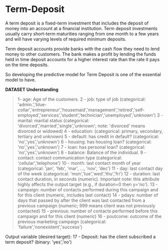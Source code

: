 # Term-Deposit

A term deposit is a fixed-term investment that includes the deposit of money into an account at a financial institution. Term deposit investments usually carry short-term maturities ranging from one month to a few years and will have varying levels of required minimum deposits.

Term deposit accounts provide banks with the cash flow they need to lend money to other customers. The bank makes a profit by lending the funds held in time deposit accounts for a higher interest rate than the rate it pays on the time deposits.

So developing the predictive model for Term Deposit is one of the essential model to have.


**DATASET Understanding**

> 1- age: Age of the customers.
> 2 - job: type of job (categorical: 'admin.','blue-collar','entrepreneur','housemaid','management','retired','self-employed','services','student','technician','unemployed','unknown')
> 3 - marital: marital status (categorical: 'divorced','married','single','unknown'; note: 'divorced' means divorced or widowed)
4 - education: (categorical: primary, secondary, tertiary and unknown)
5 - default: has credit in default? (categorical: 'no','yes','unknown')
6 - housing: has housing loan? (categorical: 'no','yes','unknown')
7 - loan: has personal loan? (categorical: 'no','yes','unknown')
8 - balance: Balance of the individual.
9 - contact: contact communication type (categorical: 'cellular','telephone')
10 - month: last contact month of year (categorical: 'jan', 'feb', 'mar', ..., 'nov', 'dec')
11 - day: last contact day of the week (categorical: 'mon','tue','wed','thu','fri')
12 - duration: last contact duration, in seconds (numeric). Important note: this attribute highly affects the output target (e.g., if duration=0 then y='no').
13 - campaign: number of contacts performed during this campaign and for this client (numeric, includes last contact)
14 - pdays: number of days that passed by after the client was last contacted from a previous campaign (numeric; 999 means client was not previously contacted)
15 - previous: number of contacts performed before this campaign and for this client (numeric)
16 - poutcome: outcome of the previous marketing campaign (categorical: 'failure','nonexistent','success')

Output variable (desired target):
17 - Deposit: has the client subscribed a term deposit? (binary: 'yes','no')
